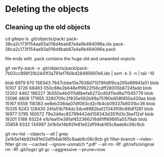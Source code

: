 Deleting the objects
====================

Cleaning up the old objects
---------------------------
cd gitepo
ls .git/objects/pack/ 
pack-38ca2c173f154aa93a018d4bab87a4a9b484096a.idx pack-38ca2c173f154aa93a018d4bab87a4a9b484096a.pack

file ends with .pack contains the huge old and unwanted onjects

git verify-pack -v .git/objects/pack/pack-7b03cc896f31b2441f3a791ef760bd28495697e6.idx | sort -k 3 -n | tail -10

blob 6979 670 156343 7647cbbe10e7638d71079fd8f6ca295e89941a51
blob 10107 3726 68483 050c88e2b648e1f9622f56cdff28005b8724fadd
blob 12302 4462 186227 3b550a4b0111d8befa6272cd5d11ed8a7f545779
blob 13596 4808 171955 3280709c2f835e562b99a75180e858f450a429aa
blob 15167 6558 118383 ee8eb338da07df093cd2cfb4cb09337b6031bc36
blob 15335 6243 128430 24fa51b794dc3dce8982baf21343f09c66df1261
blob 16977 5795 160572 79e2d4ec85799442dd158343d351fd3c3be112af
blob 19201 5188 93224 e1b1eaf0e38faf452366216d61ff49895a5579ab
blob 35858 6332 134997 2e1b5e14b92fe61e02df94ab165c8aab6c06c9cb 

git rev-list --objects --all | grep 2e1b5e14b92fe61e02df94ab165c8aab6c06c9cb
git filter-branch --index-filter 
git rm --cached --ignore-unmatch *.pdf' --all
rm -Rf .git/refs/original
rm -Rf .git/logs/
git gc --aggressive --prune=now

